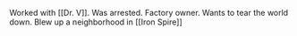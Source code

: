 Worked with [[Dr. V]]. Was arrested. Factory owner. Wants to tear the world down. 
Blew up a neighborhood in [[Iron Spire]] 
